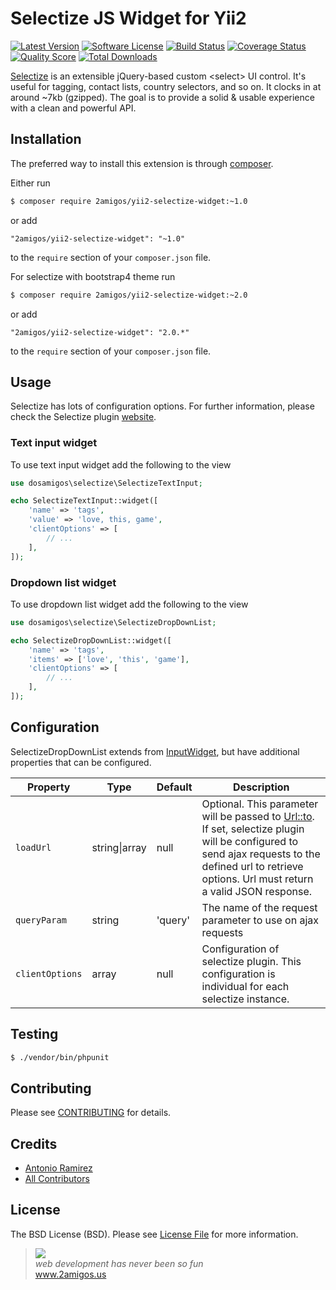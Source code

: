 # Selectize JS Widget for Yii2

[![Latest Version](https://img.shields.io/github/tag/2amigos/yii2-selectize-widget.svg?style=flat-square&label=release)](https://github.com/2amigos/yii2-selectize-widget/tags)
[![Software License](https://img.shields.io/badge/license-MIT-brightgreen.svg?style=flat-square)](LICENSE.md)
[![Build Status](https://img.shields.io/travis/2amigos/yii2-selectize-widget/master.svg?style=flat-square)](https://travis-ci.org/2amigos/yii2-selectize-widget)
[![Coverage Status](https://img.shields.io/scrutinizer/coverage/g/2amigos/yii2-selectize-widget.svg?style=flat-square)](https://scrutinizer-ci.com/g/2amigos/yii2-selectize-widget/code-structure)
[![Quality Score](https://img.shields.io/scrutinizer/g/2amigos/yii2-selectize-widget.svg?style=flat-square)](https://scrutinizer-ci.com/g/2amigos/yii2-selectize-widget)
[![Total Downloads](https://img.shields.io/packagist/dt/2amigos/yii2-selectize-widget.svg?style=flat-square)](https://packagist.org/packages/2amigos/yii2-selectize-widget)

[Selectize](https://selectize.github.io/selectize.js/) is an extensible jQuery-based custom &lt;select&gt; UI control. It's useful for tagging, contact lists, country selectors, and so on. It clocks in at around ~7kb (gzipped). The goal is to provide a solid & usable experience with a clean and powerful API.

## Installation

The preferred way to install this extension is through [composer](http://getcomposer.org/download/).

Either run

```bash
$ composer require 2amigos/yii2-selectize-widget:~1.0
```

or add

```
"2amigos/yii2-selectize-widget": "~1.0"
```

to the `require` section of your `composer.json` file.

For selectize with bootstrap4 theme run

```bash
$ composer require 2amigos/yii2-selectize-widget:~2.0
```

or add

```
"2amigos/yii2-selectize-widget": "2.0.*"
```

to the `require` section of your `composer.json` file.

## Usage

Selectize has lots of configuration options. For further information, please check the Selectize plugin [website](https://selectize.github.io/selectize.js/).

### Text input widget

To use text input widget add the following to the view

```php
use dosamigos\selectize\SelectizeTextInput;

echo SelectizeTextInput::widget([
    'name' => 'tags',
    'value' => 'love, this, game',
    'clientOptions' => [
        // ...
    ],
]);
```

### Dropdown list widget

To use dropdown list widget add the following to the view

```php
use dosamigos\selectize\SelectizeDropDownList;

echo SelectizeDropDownList::widget([
    'name' => 'tags',
    'items' => ['love', 'this', 'game'],
    'clientOptions' => [
        // ...
    ],
]);
```

## Configuration
SelectizeDropDownList extends from [InputWidget](http://www.yiiframework.com/doc-2.0/yii-widgets-inputwidget.html), but have additional properties that can be configured.

|Property|Type|Default|Description
|-|-|-|-|
|`loadUrl`|string&#124;array|null|Optional. This parameter will be passed to [Url::to](http://www.yiiframework.com/doc-2.0/guide-runtime-routing.html). If set, selectize plugin will be configured to send ajax requests to the defined url to retrieve options. Url must return a valid JSON response.  |
|`queryParam`|string|'query'|The name of the request parameter to use on ajax requests|
|`clientOptions`|array|null|Configuration of selectize plugin. This configuration is individual for each selectize instance.|

## Testing

```bash
$ ./vendor/bin/phpunit
```

## Contributing

Please see [CONTRIBUTING](CONTRIBUTING.md) for details.

## Credits

- [Antonio Ramirez](https://github.com/tonydspaniard)
- [All Contributors](https://github.com/2amigos/yii2-selectize-widget/graphs/contributors)

## License

The BSD License (BSD). Please see [License File](LICENSE.md) for more information.

<blockquote>
    <a href="http://www.2amigos.us"><img src="http://www.gravatar.com/avatar/55363394d72945ff7ed312556ec041e0.png"></a><br>
    <i>web development has never been so fun</i><br> 
    <a href="http://www.2amigos.us">www.2amigos.us</a>
</blockquote>
